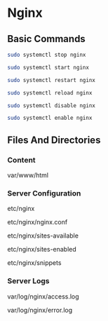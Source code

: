 # Nginx

## Basic Commands

``` sh
sudo systemctl stop nginx

sudo systemctl start nginx

sudo systemctl restart nginx

sudo systemctl reload nginx

sudo systemctl disable nginx

sudo systemctl enable nginx
```

## Files And Directories

### Content

var/www/html

### Server Configuration

etc/nginx

etc/nginx/nginx.conf

etc/nginx/sites-available

etc/nginx/sites-enabled

etc/nginx/snippets

### Server Logs

var/log/nginx/access.log

var/log/nginx/error.log
